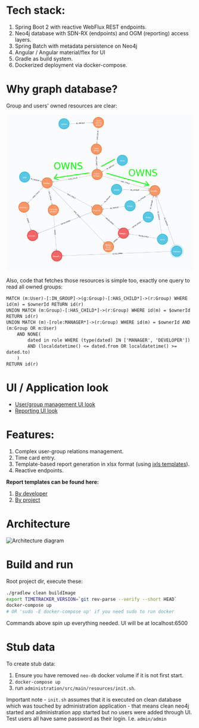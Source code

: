 # Tech stack:

1. Spring Boot 2 with reactive WebFlux REST endpoints.
1. Neo4j database with SDN-RX (endpoints) and OGM (reporting) access layers.
1. Spring Batch with metadata persistence on Neo4j
1. Angular / Angular material/flex for UI
1. Gradle as build system.
1. Dockerized deployment via docker-compose.

# Why graph database?

Group and users' owned resources are clear: 

![Ownership diagram](role_group_arch.png)

Also, code that fetches those resources is simple too, exactly one query to read all owned groups:

```
MATCH (m:User)-[:IN_GROUP]->(g:Group)-[:HAS_CHILD*]->(r:Group) WHERE id(m) = $ownerId RETURN id(r) 
UNION MATCH (m:Group)-[:HAS_CHILD*]->(r:Group) WHERE id(m) = $ownerId RETURN id(r) 
UNION MATCH (m)-[role:MANAGER*]->(r:Group) WHERE id(m) = $ownerId AND (m:Group OR m:User) 
    AND NONE(
        dated in role WHERE (type(dated) IN ['MANAGER', 'DEVELOPER']) 
        AND (localdatetime() <= dated.from OR localdatetime() >= dated.to)
    )
RETURN id(r)
```

# UI / Application look

- [User/group management UI look](manage-and-record.gif)
- [Reporting UI look](report.gif)


# Features:

1. Complex user-group relations management.
1. Time card entry.
1. Template-based report generation in xlsx format (using [jxls templates](http://jxls.sourceforge.net/)).
1. Reactive endpoints.


**Report templates can be found here:**
1. [By developer](worker/src/main/resources/by-developer.xlsx)
1. [By project](worker/src/main/resources/by-developer.xlsx)

# Architecture

![Architecture diagram](http://www.plantuml.com/plantuml/proxy?src=https://raw.githubusercontent.com/valb3r/time-tracker/master/architecture.puml&fmt=svg&vvv=2&sanitize=true)


# Build and run

Root project dir, execute these:

```sh
./gradlew clean buildImage
export TIMETRACKER_VERSION=`git rev-parse --verify --short HEAD`
docker-compose up 
# OR 'sudo -E docker-compose up' if you need sudo to run docker
```

Commands above spin up everything needed. UI will be at localhost:6500


# Stub data

To create stub data:
1. Ensure you have removed `neo-db` docker volume if it is not first start.
1. `docker-compose up`
1. run `administration/src/main/resources/init.sh`.

Important note - `init.sh` assumes that it is executed on clean database which was touched by administration 
application - that means clean neo4j started and administration app started but no users were added through UI.  
Test users all have same password as their login. I.e. `admin/admin`
